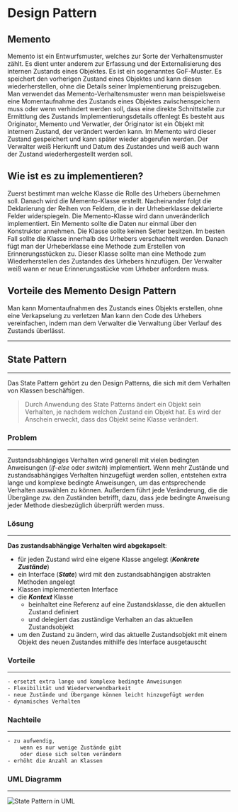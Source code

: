 # Design Pattern
## Memento

Memento ist ein Entwurfsmuster, welches zur Sorte der Verhaltensmuster zählt. Es dient unter anderem zur Erfassung und der Externalisierung des internen Zustands eines Objektes. Es ist ein sogenanntes GoF-Muster. Es speichert den vorherigen Zustand eines Objektes und kann diesen wiederherstellen, ohne die Details seiner Implementierung preiszugeben.
Man verwendet das Memento-Verhaltensmuster wenn man beispielsweise eine Momentaufnahme des Zustands eines Objektes zwischenspeichern muss oder wenn verhindert werden soll, dass eine direkte Schnittstelle zur Ermittlung des Zustands Implementierungsdetails offenlegt
Es besteht aus Originator, Memento und Verwatler, der Originator ist ein Objekt mit internem Zustand, der verändert werden kann. Im Memento wird dieser Zustand gespeichert und kann später wieder abgerufen werden. Der Verwalter weiß Herkunft und Datum des Zustandes und weiß auch wann der Zustand wiederhergestellt werden soll. 

## Wie ist es zu implementieren?

Zuerst bestimmt man welche Klasse die Rolle des Urhebers übernehmen soll. 
Danach wird die Memento-Klasse erstellt. Nacheinander folgt die Deklarierung der Reihen von Feldern, die in der Urheberklasse deklarierte Felder widerspiegeln.
Die Memento-Klasse wird dann unveränderlich implementiert. Ein Memento sollte die Daten nur einmal über den Konstruktor annehmen. Die Klasse sollte keinen Setter besitzen.
Im besten Fall sollte die Klasse innerhalb des Urhebers verschachtelt werden. Danach fügt man der Urheberklasse eine Methode zum Erstellen von Erinnerungsstücken zu.
Dieser Klasse sollte man eine Methode zum Wiederherstellen des Zustandes des Urhebers hinzufügen.
Der Verwalter weiß wann er neue Erinnerungsstücke vom Urheber anfordern muss.

## Vorteile des Memento Design Pattern

Man kann Momentaufnahmen des Zustands eines Objekts erstellen, ohne eine Verkapselung zu verletzen
Man kann den Code des Urhebers vereinfachen, indem man dem Verwalter die Verwaltung über Verlauf des Zustands überlässt.

---
## State Pattern
---
Das State Pattern gehört zu den Design Patterns, die sich mit dem Verhalten von Klassen beschäftigen. 
>Durch Anwendung des State Patterns ändert ein Objekt sein Verhalten, je nachdem welchen Zustand ein Objekt hat.
Es wird der Anschein erweckt, dass das Objekt seine Klasse verändert.

### Problem
---
Zustandsabhängiges Verhalten wird generell mit vielen bedingten Anweisungen (*if-else* oder *switch*) implementiert. 
Wenn mehr Zustände und zustandsabhängiges Verhalten hinzugefügt werden sollen, entstehen extra lange und komplexe bedingte Anweisungen, um das entsprechende Verhalten auswählen zu können.
Außerdem führt jede Veränderung, die die Übergänge zw. den Zuständen betrifft, dazu, dass jede bedingte Anweisung jeder Methode diesbezüglich überprüft werden muss.

### Lösung
---
**Das zustandsabhängige Verhalten wird abgekapselt**: 
- für jeden Zustand wird eine eigene Klasse angelegt (***Konkrete Zustände***)
- ein Interface (***State***) wird mit den zustandsabhängigen abstrakten Methoden angelegt
- Klassen implementierten Interface 
- die ***Kontext*** Klasse 
    - beinhaltet eine Referenz auf eine Zustandsklasse, die den aktuellen Zustand definiert
    - und delegiert das zuständige Verhalten an das aktuellen Zustandsobjekt
- um den Zustand zu ändern, wird das aktuelle Zustandsobjekt mit einem Objekt des neuen Zustandes mithilfe des Interface ausgetauscht

### Vorteile
---
```sh
- ersetzt extra lange und komplexe bedingte Anweisungen
- Flexibilität und Wiederverwendbarkeit
- neue Zustände und Übergange können leicht hinzugefügt werden
- dynamisches Verhalten
```

### Nachteile
---
```sh
- zu aufwendig, 
    wenn es nur wenige Zustände gibt 
    oder diese sich selten verändern
- erhöht die Anzahl an Klassen
```

### UML Diagramm
---
![State Pattern in UML](https://upload.wikimedia.org/wikipedia/commons/9/90/State_Design_Pattern_UML_Class_Diagram.png "State Pattern in UML")
